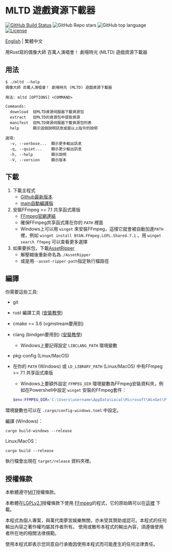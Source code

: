 # MLTD 遊戲資源下載器

[![GitHub Build Status](https://img.shields.io/github/actions/workflow/status/nicks96432/mltd-asset-downloader/build.yaml)][build status]
![GitHub Repo stars](https://img.shields.io/github/stars/nicks96432/mltd-asset-downloader)
![GitHub top language](https://img.shields.io/github/languages/top/nicks96432/mltd-asset-downloader)
[![License](https://img.shields.io/github/license/nicks96432/mltd-asset-downloader)](LICENSE)

[English](README.md) | 繁體中文

用Rust寫的偶像大師 百萬人演唱會！ 劇場時光 (MLTD) 遊戲資源下載器

## 用法

```console
$ ./mltd --help
偶像大師 百萬人演唱會！ 劇場時光 (MLTD) 遊戲資源下載器

用法: mltd [OPTIONS] <COMMAND>

Commands:
  download  從MLTD資源伺服器下載資源包
  extract   從MLTD的資源包中提取資源
  manifest  從MLTD資源伺服器下載資源包列表
  help      顯示這個說明訊息或是以上指令的說明

選項:
  -v, --verbose...  顯示更多輸出訊息
  -q, --quiet...    顯示更少輸出訊息
  -h, --help        顯示說明
  -V, --version     顯示版本
```

## 下載

1. 下載主程式
   * [Github最新版本](https://github.com/nicks96432/mltd-asset-downloader/releases/latest)
   * [main自動編譯版](https://nightly.link/nicks96432/mltd-asset-downloader/workflows/build.yaml/main)
2. 安裝FFmpeg >= 7.1 共享函式庫版
   * [FFmpeg官網連結](https://www.ffmpeg.org/download.html)
   * 確保FFmpeg共享函式庫在你的 `PATH` 裡面
   * Windows上可以用 `winget` 來安裝FFmpeg，這樣它就會被自動加進`PATH`裡，例如
     `winget install BtbN.FFmpeg.LGPL.Shared.7.1` 。用 `winget search ffmpeg` 可以查看更多選擇
3. 如果要拆包，下載[AssetRipper](https://github.com/AssetRipper/AssetRipper)
   * 解壓縮後重新命名為`./AssetRipper`
   * 或是用`--asset-ripper-path`指定執行檔路徑

## 編譯

你需要這些工具:

* git
* rust 編譯工具 ([安裝教學](https://www.rust-lang.org/tools/install))
* cmake >= 3.6 (vgmstream要用到)
* clang (bindgen要用到) ([安裝教學](https://rust-lang.github.io/rust-bindgen/requirements.html))
  * Windows上要記得設定 `LIBCLANG_PATH` 環境變數
* pkg-config (Linux/MacOS)
* 在你的 `PATH` (Windows) 或 `LD_LIBRARY_PATH` (Linux/MacOS) 中有FFmpeg >= 7.1 共享函式庫版
  * Windows上要額外設定 `FFMPEG_DIR` 環境變數為FFmpeg安裝資料夾，例如在Powershell中設定 `winget` 安裝的FFmpeg套件：

  ```powershell
  $env:FFMPEG_DIR='C:\Users\username\AppData\Local\Microsoft\WinGet\Packages\BtbN.FFmpeg.LGPL.Shared.7.1_Microsoft.Winget.Source_8wekyb3d8bbwe\ffmpeg-n7.1-62-gb168ed9b14-win64-lgpl-shared-7.1'
  ```

環境變數也可以在 `.cargo/config-windows.toml` 中設定。

編譯 (Windows)：

```shell
cargo build-windows --release
```

Linux/MacOS：

```shell
cargo build --release
```

執行檔會出現在 `target/release` 資料夾裡。

## 授權條款

本軟體遵守[MIT](LICENSE)授權條款。

本軟體在[LGPLv2.1](https://www.gnu.org/licenses/old-licenses/lgpl-2.1.html)授權條款下使用
[FFmpeg](https://ffmpeg.org)的程式，它的原始碼可以在[這裡](https://github.com/FFmpeg/FFmpeg)
下載。

本程式為個人專案，與萬代南夢宮娛樂無關，亦未受其贊助或認可。本程式的任何輸出內容之著作權均屬其作者所有。
使用或散布本程式的輸出內容，須遵循使用者所在地的相關法律規範。

使用本程式即表示您同意自行承擔因使用本程式而可能產生的任何法律責任。

[build status]: https://github.com/nicks96432/mltd-asset-downloader/actions/workflows/build.yaml
